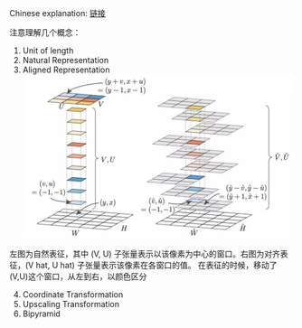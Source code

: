 Chinese explanation: [链接](https://mp.weixin.qq.com/s/SsXqcL5evYUw3KoxIq60kQ)

注意理解几个概念：
1) Unit of length
2) Natural Representation
3) Aligned Representation ![image](https://github.com/sunshinee24/Paper/blob/master/segmentation/images/TensorMask_Aligned_representation.jpg)

左图为自然表征，其中 (V, U) 子张量表示以该像素为中心的窗口。右图为对齐表征，(V hat, U hat) 子张量表示该像素在各窗口的值。
在表征的时候，移动了(V,U)这个窗口，从左到右，以颜色区分

4) Coordinate Transformation
5) Upscaling Transformation
6) Bipyramid
